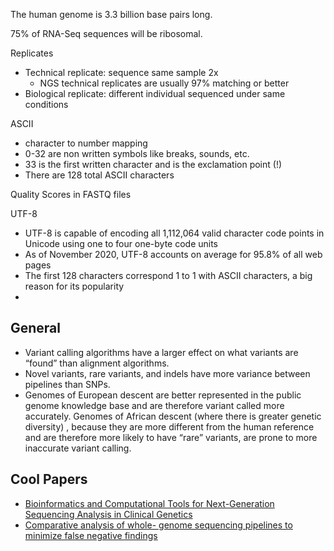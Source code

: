 The human genome is 3.3 billion base pairs long.

75% of RNA-Seq sequences will be ribosomal.

Replicates
- Technical replicate: sequence same sample 2x
    - NGS technical replicates are usually 97% matching or better
- Biological replicate: different individual sequenced under same conditions

ASCII
- character to number mapping 
- 0-32 are non written symbols like breaks, sounds, etc.
- 33 is the first written character and is the exclamation point (!)
- There are 128 total ASCII characters

Quality Scores in FASTQ files

UTF-8
- UTF-8 is capable of encoding all 1,112,064 valid character code points in Unicode using one to four one-byte code units
- As of November 2020, UTF-8 accounts on average for 95.8% of all web pages
- The first 128 characters correspond 1 to 1 with ASCII characters, a big reason for its popularity
-  


## General

- Variant calling algorithms have a larger effect on what variants are “found” than alignment algorithms.
- Novel variants, rare variants, and indels have more variance between pipelines than SNPs.
- Genomes of European descent are better represented in the public genome knowledge base and are therefore variant called more accurately. Genomes of African descent (where there is greater genetic diversity) , because they are more different from the human reference and are therefore more likely to have “rare” variants, are prone to more inaccurate variant calling.

## Cool Papers

- [Bioinformatics and Computational Tools for Next-Generation Sequencing Analysis in Clinical Genetics](https://www.mdpi.com/2077-0383/9/1/132)
- [Comparative analysis of whole-
genome sequencing pipelines to
minimize false negative findings](https://www.nature.com/articles/s41598-019-39108-2)


